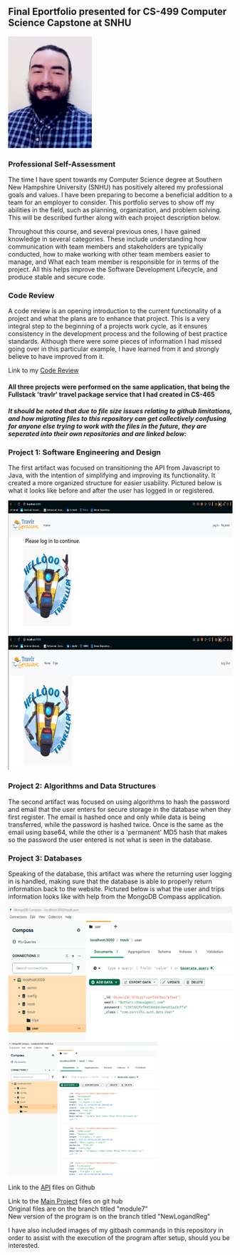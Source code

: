 ## Final Eportfolio presented for CS-499 Computer Science Capstone at SNHU

<img src="20250205_104048.jpg" height=250>

### Professional Self-Assessment

The time I have spent towards my Computer Science degree at Southern New Hampshire University (SNHU) has positively altered my professional goals and values. I have been preparing to become a beneficial addition to a team for an employer to consider. This portfolio serves to show off my abilities in the field, such as planning, organization, and problem solving. This will be described further along with each project description below.

Throughout this course, and several previous ones, I have gained knowledge in several categories. These include understanding how communication with team members and stakeholders are typically conducted, how to make working with other team members easier to manage, and What each team member is responsible for in terms of the project. All this helps improve the Software Development Lifecycle, and produce stable and secure code.

### Code Review

A code review is an opening introduction to the current functionality of a project and what the plans are to enhance that project. This is a very integral step to the beginning of a projects work cycle, as it ensures consistency in the development process and the following of best practice standards. Although there were some pieces of information I had missed going over in this particular example, I have learned from it and strongly believe to have improved from it.

Link to my [Code Review](https://youtu.be/w-tnkFqq3z8)

#### All three projects were performed on the same application, that being the Fullstack 'travlr' travel package service that I had created in CS-465

##### It should be noted that due to file size issues relating to github limitations, and how migrating files to this repository can get collectively confusing for anyone else trying to work with the files in the future, they are seperated into their own repositories and are linked below:

### Project 1: Software Engineering and Design

The first artifact was focused on transitioning the API from Javascript to Java, with the intention of simplifying and improving its functionality. It created a more organized structure for easier usability. Pictured below is what it looks like before and after the user has logged in or registered.

<img src="Travlr-Before-Login.png" height=300>

<img src="Travlr-After-Login.png" height=300>

### Project 2: Algorithms and Data Structures

The second artifact was focused on using algorithms to hash the password and email that the user enters for secure storage in the database when they first register. The email is hashed once and only while data is being transferred, while the password is hashed twice. Once is the same as the email using base64, while the other is a 'permanent' MD5 hash that makes so the password the user entered is not what is seen in the database. 

### Project 3: Databases

Speaking of the database, this artifact was where the returning user logging in is handled, making sure that the database is able to properly return information back to the website. Pictured below is what the user and trips information looks like with help from the MongoDB Compass application.

<img src="Test-User-in-MongoDB-Compass.png" height=300>

<img src="trips-Database-in-MongoDB-Compass.png" height=300>

Link to the [API](https://github.com/MathiasGitSumNum/AuthenticationAPI) files on Github

Link to the [Main Project](https://github.com/MathiasGitSumNum/cs465-fullstack) files on git hub <br/>
Original files are on the branch titled "module7" <br/>
New version of the program is on the branch titled "NewLogandReg"

I have also included images of my gitbash commands in this repository in order to assist with the execution of the program after setup, should you be interested.



